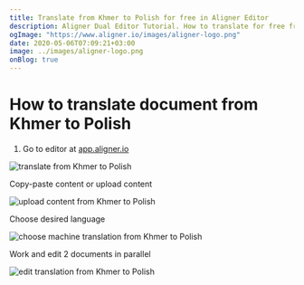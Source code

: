 ```yaml
---
title: Translate from Khmer to Polish for free in Aligner Editor
description: Aligner Dual Editor Tutorial. How to translate for free from Khmer to Polish. Aligner is multilingual document management platform. 
ogImage: "https://www.aligner.io/images/aligner-logo.png"
date: 2020-05-06T07:09:21+03:00
image: ../images/aligner-logo.png
onBlog: true
---
```


# How to translate document from Khmer to Polish

1. Go to editor at [app.aligner.io](https://app.aligner.io "Aligner App web page")

![translate from Khmer to Polish](../aligner-blank-editor.png "translate from Khmer to Polish")

Copy-paste content or upload content

![upload content from Khmer to Polish](../aligner-uploaded-document.png "upload content from Khmer to Polish")

Choose desired language

![choose machine translation from Khmer to Polish](../aligner-language-dropdown.png "choose machine translation from Khmer to Polish")

Work and edit 2 documents in parallel

![edit translation from Khmer to Polish](../aligner-double-sitded-editor.png "edit translation from Khmer to Polish")

